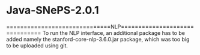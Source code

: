 # Java-SNePS-2.0.1

==============================NLP===============================
To run the NLP interface, an additional package has to be added
namely the stanford-core-nlp-3.6.0.jar package, which was too
big to be uploaded using git.
